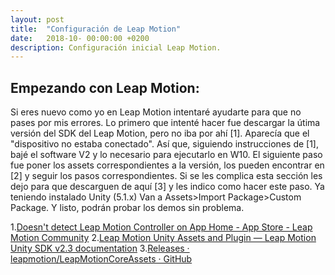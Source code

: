```yaml
---
layout: post
title:  "Configuración de Leap Motion"
date:   2018-10- 00:00:00 +0200
description: Configuración inicial Leap Motion.
---
```

## Empezando con Leap Motion:

Si eres nuevo como yo en Leap Motion intentaré ayudarte para que no pases por mis errores.
Lo primero que intenté hacer fue descargar la útima versión del SDK del Leap Motion, pero no iba por ahí [1]. Aparecía que el "dispositivo no estaba conectado".
Así que, siguiendo instrucciones de [1], bajé el software V2 y lo necesario para ejecutarlo en W10.
El siguiente paso fue poner los assets correspondientes a la versión, los pueden encontrar en [2] y seguir los pasos correspondientes. Si se les complica esta sección les dejo para que descarguen de aquí [3] y les indico como hacer este paso.
Ya teniendo instalado Unity (5.1.x) Van a Assets>Import Package>Custom Package.
Y listo, podrán probar los demos sin problema.


1.[Doesn't detect Leap Motion Controller on App Home - App Store - Leap Motion Community](https://forums.leapmotion.com/t/doesnt-detect-leap-motion-controller-on-app-home/7416)
2.[Leap Motion Unity Assets and Plugin — Leap Motion Unity SDK v2.3 documentation](https://developer-archive.leapmotion.com/documentation/v2/unity/index.html)
3.[Releases · leapmotion/LeapMotionCoreAssets · GitHub](https://github.com/leapmotion/LeapMotionCoreAssets/releases?after=prerelease-v2.4.0)
